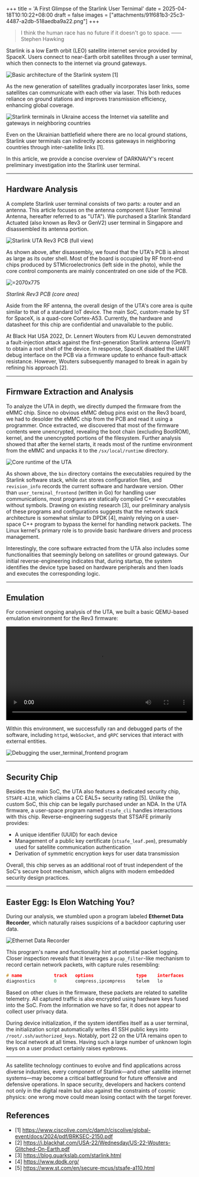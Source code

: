 +++
title = 'A First Glimpse of the Starlink User Ternimal'
date = 2025-04-18T10:10:22+08:00
draft = false
images = ["attachments/91f681b3-25c3-4487-a2db-518aedba9a22.png"]
+++

> I think the human race has no future if it doesn't go to space. —— Stephen Hawking

Starlink is a low Earth orbit (LEO) satellite internet service provided by SpaceX. Users connect to near-Earth orbit satellites through a user terminal, which then connects to the internet via ground gateways.

 ![Basic architecture of the Starlink system \[1\]](attachments/d48521bc-861b-4050-82df-1366d6bc01d2.png)

As the new generation of satellites gradually incorporates laser links, some satellites can communicate with each other via laser. This both reduces reliance on ground stations and improves transmission efficiency, enhancing global coverage.

 ![Starlink terminals in Ukraine access the Internet via satellite and gateways in neighboring countries](attachments/62ba1b39-218f-4887-9dab-7957d3f342fe.png " =593.6x434")

Even on the Ukrainian battlefield where there are no local ground stations, Starlink user terminals can indirectly access gateways in neighboring countries through inter-satellite links \[1\].

In this article, we provide a concise overview of DARKNAVY's recent preliminary investigation into the Starlink user terminal.


---

## Hardware Analysis

A complete Starlink user terminal consists of two parts: a router and an antenna. This article focuses on the antenna component (User Terminal Antenna, hereafter referred to as "UTA"). We purchased a Starlink Standard Actuated (also known as Rev3 or GenV2) user terminal in Singapore and disassembled its antenna portion.

 ![Starlink UTA Rev3 PCB (full view)](attachments/7beb1f43-a758-4a5c-ad1e-73fc65157927.png)

As shown above, after disassembly, we found that the UTA's PCB is almost as large as its outer shell. Most of the board is occupied by RF front-end chips produced by STMicroelectronics (left side in the photo), while the core control components are mainly concentrated on one side of the PCB.


 ![](attachments/49fe99e2-633f-46a8-82b4-d5dc91fcdb49.png " =2070x775")

*Starlink Rev3 PCB (core area)*


Aside from the RF antenna, the overall design of the UTA's core area is quite similar to that of a standard IoT device. The main SoC, custom-made by ST for SpaceX, is a quad-core Cortex-A53. Currently, the hardware and datasheet for this chip are confidential and unavailable to the public.

At Black Hat USA 2022, Dr. Lennert Wouters from KU Leuven demonstrated a fault-injection attack against the first-generation Starlink antenna (GenV1) to obtain a root shell of the device. In response, SpaceX disabled the UART debug interface on the PCB via a firmware update to enhance fault-attack resistance. However, Wouters subsequently managed to break in again by refining his approach \[2\].


---

## Firmware Extraction and Analysis

To analyze the UTA in depth, we directly dumped the firmware from the eMMC chip. Since no obvious eMMC debug pins exist on the Rev3 board, we had to desolder the eMMC chip from the PCB and read it using a programmer. Once extracted, we discovered that most of the firmware contents were unencrypted, revealing the boot chain (excluding BootROM), kernel, and the unencrypted portions of the filesystem. Further analysis showed that after the kernel starts, it reads most of the runtime environment from the eMMC and unpacks it to the `/sx/local/runtime` directory.

 ![Core runtime of the UTA](attachments/80819cd3-d929-4e20-a1e9-77f65b3ccb33.png)

As shown above, the `bin` directory contains the executables required by the Starlink software stack, while `dat` stores configuration files, and `revision_info` records the current software and hardware version. Other than `user_terminal_frontend` (written in Go) for handling user communications, most programs are statically compiled C++ executables without symbols. Drawing on existing research \[3\], our preliminary analysis of these programs and configurations suggests that the network stack architecture is somewhat similar to DPDK \[4\], mainly relying on a user-space C++ program to bypass the kernel for handling network packets. The Linux kernel's primary role is to provide basic hardware drivers and process management.

Interestingly, the core software extracted from the UTA also includes some functionalities that seemingly belong on satellites or ground gateways. Our initial reverse-engineering indicates that, during startup, the system identifies the device type based on hardware peripherals and then loads and executes the corresponding logic.


---

## Emulation

For convenient ongoing analysis of the UTA, we built a basic QEMU-based emulation environment for the Rev3 firmware:


<video src="attachments/starlink.mp4" controls="controls" width="100%" height="auto"></video>


Within this environment, we successfully ran and debugged parts of the software, including `httpd`, `WebSocket`, and `gRPC` services that interact with external entities.

 ![Debugging the user_terminal_frontend program](attachments/91f681b3-25c3-4487-a2db-518aedba9a22.png)


---

## Security Chip

Besides the main SoC, the UTA also features a dedicated security chip, `STSAFE-A110`, which claims a CC EAL5+ security rating \[5\]. Unlike the custom SoC, this chip can be legally purchased under an NDA. In the UTA firmware, a user-space program named `stsafe_cli` handles interactions with this chip. Reverse-engineering suggests that STSAFE primarily provides:

* A unique identifier (UUID) for each device
* Management of a public key certificate (`stsafe_leaf.pem`), presumably used for satellite communication authentication
* Derivation of symmetric encryption keys for user data transmission

Overall, this chip serves as an additional root of trust independent of the SoC's secure boot mechanism, which aligns with modern embedded security design practices.


---

## Easter Egg: Is Elon Watching You?

During our analysis, we stumbled upon a program labeled **Ethernet Data Recorder**, which naturally raises suspicions of a backdoor capturing user data.

 ![Ethernet Data Recorder](attachments/a451b9c1-5be5-4d8f-a77a-f17edef85653.png)

This program's name and functionality hint at potential packet logging. Closer inspection reveals that it leverages a `pcap_filter`-like mechanism to record certain network packets, with capture rules resembling:

```cpp
# name            track   options                type    interfaces       pcap_filter
diagnostics       0       compress,ipcompress    telem   lo               udp and dst port 10017 and (dst host 239.26.7.131 or dst host 239.26.7.130)
```

Based on other clues in the firmware, these packets are related to satellite telemetry. All captured traffic is also encrypted using hardware keys fused into the SoC. From the information we have so far, it does not appear to collect user privacy data.

During device initialization, if the system identifies itself as a user terminal, the initialization script automatically writes 41 SSH public keys into `/root/.ssh/authorized_keys`. Notably, port 22 on the UTA remains open to the local network at all times. Having such a large number of unknown login keys on a user product certainly raises eyebrows.


---

As satellite technology continues to evolve and find applications across diverse industries, every component of Starlink—and other satellite internet systems—may become a critical battleground for future offensive and defensive operations. In space security, developers and hackers contend not only in the digital realm but also against the constraints of cosmic physics: one wrong move could mean losing contact with the target forever.

## References

* \[1\] <https://www.ciscolive.com/c/dam/r/ciscolive/global-event/docs/2024/pdf/BRKSEC-2150.pdf>
* \[2\] <https://i.blackhat.com/USA-22/Wednesday/US-22-Wouters-Glitched-On-Earth.pdf>
* \[3\] <https://blog.quarkslab.com/starlink.html>
* \[4\] <https://www.dpdk.org/>
* \[5\] <https://www.st.com/en/secure-mcus/stsafe-a110.html>